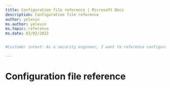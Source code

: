 ```yaml
---
title: Configuration file reference | Microsoft Docs
description: Configuration file reference
author: yelevin
ms.author: yelevin
ms.topic: reference
ms.date: 03/02/2022


#Customer intent: As a security engineer, I want to reference configuration file documentation so that I can correctly set up and manage my settings for Microsoft Sentinel's integration with SAP.

---
```


# Configuration file reference